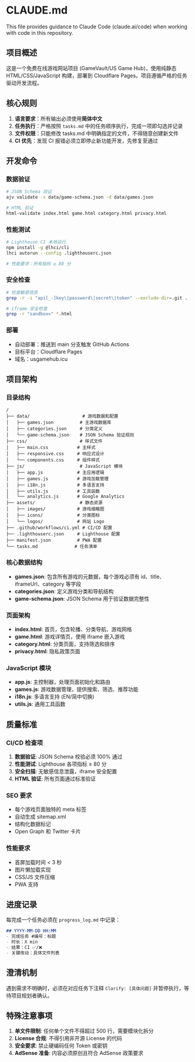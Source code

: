 # CLAUDE.md

This file provides guidance to Claude Code (claude.ai/code) when working with code in this repository.

## 项目概述

这是一个免费在线游戏网站项目 (GameVault/US Game Hub)，使用纯静态 HTML/CSS/JavaScript 构建，部署到 Cloudflare Pages。项目遵循严格的任务驱动开发流程。

## 核心规则

1. **语言要求**：所有输出必须使用**简体中文**
2. **任务执行**：严格按照 `tasks.md` 中的任务顺序执行，完成一项即勾选并记录
3. **文件权限**：只能修改 tasks.md 中明确指定的文件，不得随意创建新文件
4. **CI 优先**：发现 CI 报错必须立即停止新功能开发，先修复至通过

## 开发命令

### 数据验证
```bash
# JSON Schema 验证
ajv validate -s data/game-schema.json -d data/games.json

# HTML 验证 
html-validate index.html game.html category.html privacy.html
```

### 性能测试
```bash
# Lighthouse CI 本地运行
npm install -g @lhci/cli
lhci autorun --config .lighthouserc.json

# 性能要求：所有指标 ≥ 80 分
```

### 安全检查
```bash
# 检查敏感信息
grep -r -i "api[_-]key\|password\|secret\|token" --exclude-dir=.git .

# iframe 安全检查
grep -r "sandbox=" *.html
```

### 部署
- 自动部署：推送到 main 分支触发 GitHub Actions
- 目标平台：Cloudflare Pages
- 域名：usgamehub.icu

## 项目架构

### 目录结构
```
/
├── data/                    # 游戏数据和配置
│   ├── games.json          # 主游戏数据库
│   ├── categories.json     # 分类定义
│   └── game-schema.json    # JSON Schema 验证规则
├── css/                    # 样式文件
│   ├── main.css           # 主样式
│   ├── responsive.css     # 响应式设计
│   └── components.css     # 组件样式
├── js/                     # JavaScript 模块
│   ├── app.js             # 主应用逻辑
│   ├── games.js           # 游戏加载管理
│   ├── i18n.js            # 多语言支持
│   ├── utils.js           # 工具函数
│   └── analytics.js       # Google Analytics
├── assets/                 # 静态资源
│   ├── images/            # 游戏缩略图
│   ├── icons/             # 分类图标
│   └── logos/             # 网站 Logo
├── .github/workflows/ci.yml # CI/CD 配置
├── .lighthouserc.json     # Lighthouse 配置
├── manifest.json          # PWA 配置
└── tasks.md              # 任务清单
```

### 核心数据结构
- **games.json**: 包含所有游戏的元数据，每个游戏必须有 id、title、iframeUrl、category 等字段
- **categories.json**: 定义游戏分类和导航结构
- **game-schema.json**: JSON Schema 用于验证数据完整性

### 页面架构
- **index.html**: 首页，包含轮播、分类导航、游戏网格
- **game.html**: 游戏详情页，使用 iframe 嵌入游戏
- **category.html**: 分类页面，支持筛选和排序
- **privacy.html**: 隐私政策页面

### JavaScript 模块
- **app.js**: 主控制器，处理页面初始化和路由
- **games.js**: 游戏数据管理，提供搜索、筛选、推荐功能
- **i18n.js**: 多语言支持 (EN/简中切换)
- **utils.js**: 通用工具函数

## 质量标准

### CI/CD 检查项
1. **数据验证**: JSON Schema 校验必须 100% 通过
2. **性能测试**: Lighthouse 各项指标 ≥ 80 分
3. **安全扫描**: 无敏感信息泄露，iframe 安全配置
4. **HTML 验证**: 所有页面通过标准验证

### SEO 要求
- 每个游戏页面独特的 meta 标签
- 自动生成 sitemap.xml
- 结构化数据标记
- Open Graph 和 Twitter 卡片

### 性能要求
- 首屏加载时间 < 3 秒
- 图片懒加载实现
- CSS/JS 文件压缩
- PWA 支持

## 进度记录

每完成一个任务必须在 `progress_log.md` 中记录：
```markdown
## YYYY-MM-DD HH:MM
- 完成任务 #编号：标题
- 时长：X min
- 结果：CI ✅/❌
- 关键改动：具体文件列表
```

## 澄清机制

遇到需求不明确时，必须在对应任务下注释 `Clarify: [具体问题]` 并暂停执行，等待项目规划者确认。

## 特殊注意事项

1. **单文件限制**: 任何单个文件不得超过 500 行，需要模块化拆分
2. **License 合规**: 不得引用非开源 License 的代码
3. **安全要求**: 禁止硬编码任何 Token 或密钥
4. **AdSense 准备**: 内容必须原创且符合 AdSense 政策要求